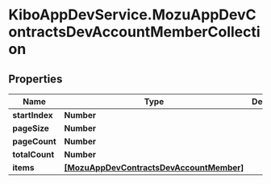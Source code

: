 # KiboAppDevService.MozuAppDevContractsDevAccountMemberCollection

## Properties

Name | Type | Description | Notes
------------ | ------------- | ------------- | -------------
**startIndex** | **Number** |  | [optional] 
**pageSize** | **Number** |  | [optional] 
**pageCount** | **Number** |  | [optional] 
**totalCount** | **Number** |  | [optional] 
**items** | [**[MozuAppDevContractsDevAccountMember]**](MozuAppDevContractsDevAccountMember.md) |  | [optional] 


